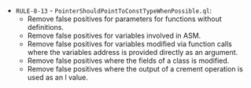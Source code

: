  - `RULE-8-13` - `PointerShouldPointToConstTypeWhenPossible.ql`:
   - Remove false positives for parameters for functions without definitions.
   - Remove false positives for variables involved in ASM.
   - Remove false positives for variables modified via function calls where the variables address is provided directly as an argument.
   - Remove false positives where the fields of a class is modified.
   - Remove false positives where the output of a crement operation is used as an l value.